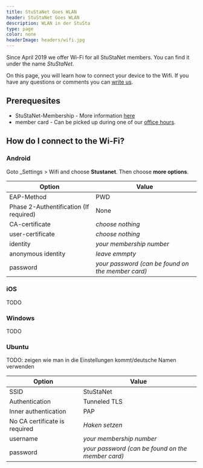 ```yaml
---
title: StuStaNet Goes WLAN
header: StuStaNet Goes WLAN
description: WLAN in der StuSta
type: page
color: none
headerImage: headers/wifi.jpg
---
```


Since April 2019 we offer Wi-Fi for all StuStaNet members. 
You can find it under the name _StuStaNet_.

On this page, you will learn how to connect your device to the Wifi.
If you have any questions or comments you can [write us](mailto:admins@stusta.de).

## Prerequesites
* StuStaNet-Membership - More information [here](../index.html)
* member card - Can be picked up during one of our [office hours](../index.html).

## How do I connect to the Wi-Fi?

### Android
Goto _Settings > Wifi and choose **Stustanet**.
Then choose **more options**.

|**Option**|**Value**|
|--------|--------|
|EAP-Method| PWD|
|Phase 2-Authentification (If required)| None|
|CA-certificate| _choose nothing_|
|user-certificate| _choose nothing_|
|identity| _your membership number_|
|anonymous identity| _leave emmpty_|
|password| _your password (can be found on the member card)_|

### iOS
TODO

### Windows
TODO

### Ubuntu
TODO: zeigen wie man in die Einstellungen kommt/deutsche Namen verwenden

|**Option**|**Value**|
|--------|--------|
|SSID| StuStaNet|
|Authentication| Tunneled TLS|
|Inner authentication| PAP|
|No CA certificate is required| _Haken setzen_|
|username| _your membership number_|
|password| _your password (can be found on the member card)_|
